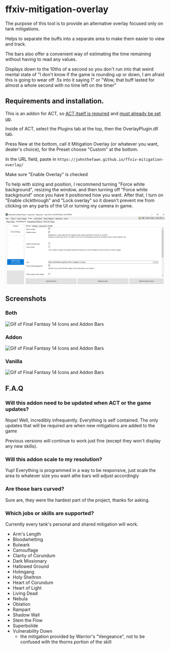 # ffxiv-mitigation-overlay
The purpose of this tool is to provide an alternative overlay focused only on tank mitigations.

Helps to separate the buffs into a separate area to make them easier to view and track.

The bars also offer a convenient way of estimating the time remaining without having to read any values.

Displays down to the 10ths of a second so you don't run into that weird mental state of "I don't know if the game is rounding up or down, I am afraid this is going to wear off .5s into it saying 1" or "Wow, that buff lasted for almost a whole second with no time left on the timer"

## Requirements and installation.

This is an addon for ACT, so [ACT itself is required](https://advancedcombattracker.com/download.php) and [must already be set up](https://github.com/ravahn/FFXIV_ACT_Plugin).

Inside of ACT, select the Plugins tab at the top, then the OverlayPlugin.dll tab.

Press New at the bottom, call it Mitigation Overlay (or whatever you want, dealer's choice), for the Preset choose "Custom" at the bottom.

In the URL field, paste in `https://johnthefawn.github.io/ffxiv-mitigation-overlay/`

Make sure "Enable Overlay" is checked

To help with sizing and position, I recommend turning "Force white background", resizing the window, and then turning off "Force white background" once you have it positioned how you want. After that, I turn on "Enable clickthrough" and "Lock overlay" so it doesn't prevent me from clicking on any parts of the UI or turning my camera in game.

![Image of Installation instructions](/readme_assets/installation.png)

## Screenshots

### Both
![Gif of Final Fantasy 14 Icons and Addon Bars](/readme_assets/both.gif)

### Addon
![Gif of Final Fantasy 14 Icons and Addon Bars](/readme_assets/bars.gif)

### Vanilla
![Gif of Final Fantasy 14 Icons and Addon Bars](/readme_assets/vanilla.gif)

## F.A.Q

### Will this addon need to be updated when ACT or the game updates?

Nope! Well, incredibly infrequently. Everything is self contained. The only updates that will be required are when new mitigations are added to the game

Previous versions will continue to work just fine (except they won't display any new skills).

### Will this addon scale to my resolution?

Yup! Everything is programmed in a way to be responsive, just scale the area to whatever size you want athe bars will adjust accordingly

### Are those bars curved?

Sure are, they were the hardest part of the project, thanks for asking.

### Which jobs or skills are supported?

Currently every tank's personal and shared mitigation will work.

- Arm's Length
- Bloodwhetting
- Bulwark
- Camouflage
- Clarity of Corundum
- Dark Missionary
- Hallowed Ground
- Holmgang
- Holy Sheltron
- Heart of Corundum
- Heart of Light
- Living Dead
- Nebula
- Oblation
- Rampart
- Shadow Wall
- Stem the Flow
- Superbolide
- Vulnerability Down 
     - the mitigation provided by Warrior's "Vengeance", not to be confused with the thorns portion of the skill

